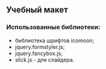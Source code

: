 ## Учебный макет

### Использованные библиотеки:
- библиотека шрифтов icomoon;
- jquery.formstyler.js;
- jquery.fancybox.js;
- slick.js - для слайдера.